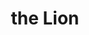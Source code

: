 ---
pid: LLP520
title: the Lion
location_transcription: USA
zipcode: '19120'
outside_phl: 
neighborhood: Logan,Olney
age: '9'
age_range: 6-13
instagram: 
image_file_name: LLP_520.jpg
proposal_transcription: The Lion repprses madnis or happy
topic: Animals
topic_summary: '0'
type: Garden,Sculpture Statue
keywords_other: lion, madness, happiness
credit: Jaylenn
image_labels: 
twitter: 
facebook: 
permalink: "/monuments/llp520/"
layout: item-page
---